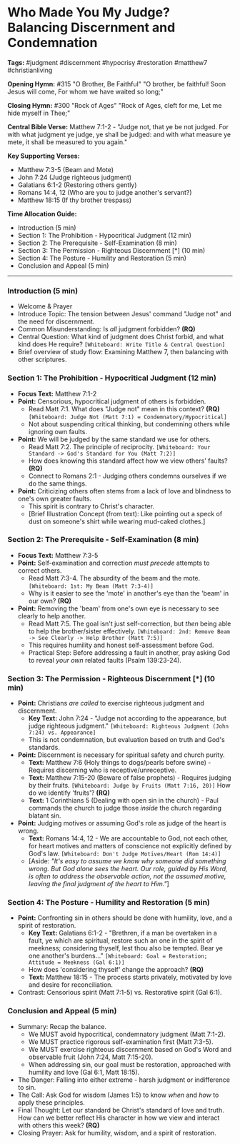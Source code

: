 # Who Made You My Judge? Balancing Discernment and Condemnation

**Tags:** #judgment #discernment #hypocrisy #restoration #matthew7 #christianliving

**Opening Hymn:** #315 "O Brother, Be Faithful"
"O brother, be faithful! Soon Jesus will come, For whom we have waited so long;"

**Closing Hymn:** #300 "Rock of Ages"
"Rock of Ages, cleft for me, Let me hide myself in Thee;"

**Central Bible Verse:** Matthew 7:1-2 - "Judge not, that ye be not judged. For with what judgment ye judge, ye shall be judged: and with what measure ye mete, it shall be measured to you again."

**Key Supporting Verses:**
*   Matthew 7:3-5 (Beam and Mote)
*   John 7:24 (Judge righteous judgment)
*   Galatians 6:1-2 (Restoring others gently)
*   Romans 14:4, 12 (Who are you to judge another's servant?)
*   Matthew 18:15 (If thy brother trespass)

**Time Allocation Guide:**
*   Introduction (5 min)
*   Section 1: The Prohibition - Hypocritical Judgment (12 min)
*   Section 2: The Prerequisite - Self-Examination (8 min)
*   Section 3: The Permission - Righteous Discernment [*] (10 min)
*   Section 4: The Posture - Humility and Restoration (5 min)
*   Conclusion and Appeal (5 min)

---

### Introduction (5 min)

*   Welcome & Prayer
*   Introduce Topic: The tension between Jesus' command "Judge not" and the need for discernment.
*   Common Misunderstanding: Is *all* judgment forbidden? **(RQ)**
*   Central Question: What kind of judgment does Christ forbid, and what kind does He require? `[Whiteboard: Write Title & Central Question]`
*   Brief overview of study flow: Examining Matthew 7, then balancing with other scriptures.

### Section 1: The Prohibition - Hypocritical Judgment (12 min)

*   **Focus Text:** Matthew 7:1-2
*   **Point:** Censorious, hypocritical judgment of others is forbidden.
    *   Read Matt 7:1. What does "Judge not" mean in this context? **(RQ)** `[Whiteboard: Judge Not (Matt 7:1) = Condemnatory/Hypocritical]`
    *   Not about suspending critical thinking, but condemning others while ignoring own faults.
*   **Point:** We will be judged by the same standard we use for others.
    *   Read Matt 7:2. The principle of reciprocity. `[Whiteboard: Your Standard -> God's Standard for You (Matt 7:2)]`
    *   How does knowing this standard affect how we view others' faults? **(RQ)**
    *   Connect to Romans 2:1 - Judging others condemns ourselves if we do the same things.
*   **Point:** Criticizing others often stems from a lack of love and blindness to one's own greater faults.
    *   This spirit is contrary to Christ's character.
    *   [Brief Illustration Concept (from text): Like pointing out a speck of dust on someone's shirt while wearing mud-caked clothes.]

### Section 2: The Prerequisite - Self-Examination (8 min)

*   **Focus Text:** Matthew 7:3-5
*   **Point:** Self-examination and correction *must precede* attempts to correct others.
    *   Read Matt 7:3-4. The absurdity of the beam and the mote. `[Whiteboard: 1st: My Beam (Matt 7:3-4)]`
    *   Why is it easier to see the 'mote' in another's eye than the 'beam' in our own? **(RQ)**
*   **Point:** Removing the 'beam' from one's own eye is necessary to see clearly to help another.
    *   Read Matt 7:5. The goal isn't just self-correction, but *then* being able to help the brother/sister effectively. `[Whiteboard: 2nd: Remove Beam -> See Clearly -> Help Brother (Matt 7:5)]`
    *   This requires humility and honest self-assessment before God.
    *   Practical Step: Before addressing a fault in another, pray asking God to reveal *your own* related faults (Psalm 139:23-24).

### Section 3: The Permission - Righteous Discernment [*] (10 min)

*   **Point:** Christians *are called* to exercise righteous judgment and discernment.
    *   **Key Text:** John 7:24 - "Judge not according to the appearance, but judge righteous judgment." `[Whiteboard: Righteous Judgment (John 7:24) vs. Appearance]`
    *   This is not condemnation, but evaluation based on truth and God's standards.
*   **Point:** Discernment is necessary for spiritual safety and church purity.
    *   **Text:** Matthew 7:6 (Holy things to dogs/pearls before swine) - Requires discerning who is receptive/unreceptive.
    *   **Text:** Matthew 7:15-20 (Beware of false prophets) - Requires judging by their fruits. `[Whiteboard: Judge by Fruits (Matt 7:16, 20)]` How do we identify 'fruits'? **(RQ)**
    *   **Text:** 1 Corinthians 5 (Dealing with open sin in the church) - Paul commands the church to judge those *inside* the church regarding blatant sin.
*   **Point:** Judging motives or assuming God's role as judge of the heart is wrong.
    *   **Text:** Romans 14:4, 12 - We are accountable to God, not each other, for heart motives and matters of conscience not explicitly defined by God's law. `[Whiteboard: Don't Judge Motives/Heart (Rom 14:4)]`
    *   [Aside: *"It's easy to assume we know *why* someone did something wrong. But God alone sees the heart. Our role, guided by His Word, is often to address the observable action, not the assumed motive, leaving the final judgment of the heart to Him."*]

### Section 4: The Posture - Humility and Restoration (5 min)

*   **Point:** Confronting sin in others should be done with humility, love, and a spirit of restoration.
    *   **Key Text:** Galatians 6:1-2 - "Brethren, if a man be overtaken in a fault, ye which are spiritual, restore such an one in the spirit of meekness; considering thyself, lest thou also be tempted. Bear ye one another's burdens..." `[Whiteboard: Goal = Restoration; Attitude = Meekness (Gal 6:1)]`
    *   How does 'considering thyself' change the approach? **(RQ)**
    *   **Text:** Matthew 18:15 - The process starts privately, motivated by love and desire for reconciliation.
*   Contrast: Censorious spirit (Matt 7:1-5) vs. Restorative spirit (Gal 6:1).

### Conclusion and Appeal (5 min)

*   Summary: Recap the balance.
    *   We MUST avoid hypocritical, condemnatory judgment (Matt 7:1-2).
    *   We MUST practice rigorous self-examination first (Matt 7:3-5).
    *   We MUST exercise righteous discernment based on God's Word and observable fruit (John 7:24, Matt 7:15-20).
    *   When addressing sin, our goal must be restoration, approached with humility and love (Gal 6:1, Matt 18:15).
*   The Danger: Falling into either extreme - harsh judgment or indifference to sin.
*   The Call: Ask God for wisdom (James 1:5) to know *when* and *how* to apply these principles.
*   Final Thought: Let our standard be Christ's standard of love and truth. How can we better reflect His character in how we view and interact with others this week? **(RQ)**
*   Closing Prayer: Ask for humility, wisdom, and a spirit of restoration.
